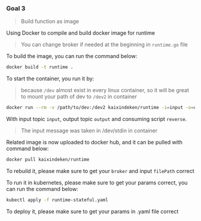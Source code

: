 ### Goal 3

> Build function as image

Using Docker to compile and build docker image for runtime

> You can change broker if needed at the beginning in `runtime.go` file

To build the image, you can run the command below:

```bash
docker build -t runtime .
```

To start the container, you run it by:

> because `/dev` almost exist in every linux container,
> so it will be great to mount your path of dev to `/dev2` in container 

```bash
docker run --rm -v /path/to/dev:/dev2 kaixindeken/runtime -i=input -o=output -s=reverse
```

With input topic `input`, output topic `output` and consuming script `reverse`.

> The input message was taken in /dev/stdin in container

Related image is now uploaded to docker hub, and it can be pulled with command below: 
```bash
docker pull kaixindeken/runtime
```

To rebuild it, please make sure to get your `broker` and input `filePath` correct

To run it in kubernetes, please make sure to get your params correct, you can run the command below:
```bash
kubectl apply -f runtime-stateful.yaml 
```

To deploy it, please make sure to get your params in .yaml file correct